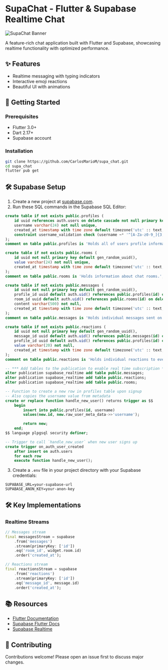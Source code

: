 # SupaChat - Flutter & Supabase Realtime Chat

![SupaChat Banner](https://imgs.search.brave.com/OPII0jh6hUDctO_9zDf0Yy6U6WUwrUC04xSCkW-Iteo/rs:fit:500:0:0:0/g:ce/aHR0cHM6Ly9zdHls/ZXMucmVkZGl0bWVk/aWEuY29tL3Q1XzQ3/ZGEzbC9zdHlsZXMv/Y29tbXVuaXR5SWNv/bl84d2Jxa3Awcm96/amQxLmpwZz9mb3Jt/YXQ9cGpwZyZzPTcw/ODYyZWVjOWMyOWFh/MGMyNWYyYTZiOWU3/MDg2OThkZDAzNDc0/ZTU)

A feature-rich chat application built with Flutter and Supabase, showcasing realtime functionality with optimized performance.

## ✨ Features

- Realtime messaging with typing indicators
- Interactive emoji reactions
- Beautiful UI with animations

## 🚀 Getting Started

### Prerequisites
- Flutter 3.0+
- Dart 2.17+
- Supabase account

### Installation
```bash
git clone https://github.com/CarlosMarioM/supa_chat.git
cd supa_chat
flutter pub get
```

## 🛠️ Supabase Setup

1. Create a new project at [supabase.com](https://supabase.com).
2. Run these SQL commands in the Supabase SQL Editor:

```sql
create table if not exists public.profiles (
    id uuid references auth.users on delete cascade not null primary key,
    username varchar(24) not null unique,
    created_at timestamp with time zone default timezone('utc' :: text, now()) not null,
    constraint username_validation check (username ~* '^[A-Za-z0-9_]{3,24}$')
);
comment on table public.profiles is 'Holds all of users profile information';

create table if not exists public.rooms (
    id uuid not null primary key default gen_random_uuid(),
    value varchar(24) not null unique,
    created_at timestamp with time zone default timezone('utc' :: text, now()) not null
);
comment on table public.rooms is 'Holds information about chat rooms.';

create table if not exists public.messages (
    id uuid not null primary key default gen_random_uuid(),
    profile_id uuid default auth.uid() references public.profiles(id) on delete cascade not null,
    room_id uuid default auth.uid() references public.rooms(id) on delete cascade not null,
    content varchar(500) not null,
    created_at timestamp with time zone default timezone('utc' :: text, now()) not null
);
comment on table public.messages is 'Holds individual messages sent on the app.';

create table if not exists public.reactions (
    id uuid not null primary key default gen_random_uuid(),
    message_id uuid default auth.uid() references public.messages(id) on delete cascade not null,
    profile_id uuid default auth.uid() references public.profiles(id) on delete cascade not null, 
    value varchar(20) not null,
    created_at timestamp with time zone default timezone('utc' :: text, now()) not null
);
comment on table public.reactions is 'Holds individual reactions to every message.';

-- *** Add tables to the publication to enable real time subscription ***
alter publication supabase_realtime add table public.messages;
alter publication supabase_realtime add table public.reactions;
alter publication supabase_realtime add table public.rooms;

-- Function to create a new row in profiles table upon signup
-- Also copies the username value from metadata
create or replace function handle_new_user() returns trigger as $$
    begin
        insert into public.profiles(id, username)
        values(new.id, new.raw_user_meta_data->>'username');

        return new;
    end;
$$ language plpgsql security definer;

-- Trigger to call `handle_new_user` when new user signs up
create trigger on_auth_user_created
    after insert on auth.users
    for each row
    execute function handle_new_user();
```

3. Create a `.env` file in your project directory with your Supabase credentials:

```env
SUPABASE_URL=your-supabase-url
SUPABASE_ANON_KEY=your-anon-key
```

## 🛠️ Key Implementations

### Realtime Streams

```dart
// Messages stream
final messagesStream = supabase
    .from('messages')
    .stream(primaryKey: ['id'])
    .eq('room_id', widget.room.id)
    .order('created_at');

// Reactions stream
final reactionsStream = supabase
    .from('reactions')
    .stream(primaryKey: ['id'])
    .eq('message_id', message.id)
    .order('created_at');
```
## 📚 Resources

- [Flutter Documentation](https://flutter.dev/docs)
- [Supabase Flutter Docs](https://supabase.com/docs/guides/getting-started/flutter)
- [Supabase Realtime](https://supabase.com/docs/guides/realtime)

## 🤝 Contributing

Contributions welcome! Please open an issue first to discuss major changes.


